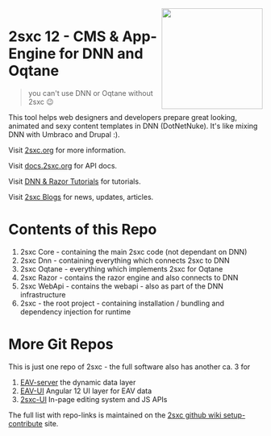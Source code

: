 <img src="https://raw.githubusercontent.com/wiki/2sic/2sxc/assets/logos/2sxc12/2sxc12-500.png" width="200px" align="right">

# 2sxc 12 - CMS & App-Engine for DNN and Oqtane

> you can't use DNN  or Oqtane without 2sxc 😉

This tool helps web designers and developers prepare great looking, animated and sexy content templates in DNN (DotNetNuke). 
It's like mixing DNN with Umbraco and Drupal :).

Visit [2sxc.org](https://2sxc.org/) for more information.

Visit [docs.2sxc.org](https://docs.2sxc.org) for API docs.

Visit [DNN & Razor Tutorials](https://2sxc.org/dnn-tutorials/) for tutorials.

Visit [2sxc Blogs](https://2sxc.org/en/blog) for news, updates, articles.

# Contents of this Repo

1. 2sxc Core - containing the main 2sxc code (not dependant on DNN)
1. 2sxc Dnn - containing everything which connects 2sxc to DNN
1. 2sxc Oqtane - everything which implements 2sxc for Oqtane
1. 2sxc Razor - contains the razor engine and also connects to DNN
1. 2sxc WebApi - contains the webapi - also as part of the DNN infrastructure
1. 2sxc - the root project - containing installation / bundling and dependency injection for runtime

# More Git Repos

This is just one repo of 2sxc - the full software also has another ca. 3 for

1. [EAV-server](https://github.com/2sic/eav-server) the dynamic data layer
1. [EAV-UI](https://github.com/2sic/eav-ui) Angular 12 UI layer for EAV data
1. [2sxc-UI](https://github.com/2sic/2sxc-ui) In-page editing system and JS APIs


The full list with repo-links is maintained on the [2sxc github wiki setup-contribute](https://github.com/2sic/2sxc/wiki/contribute-setup) site. 
